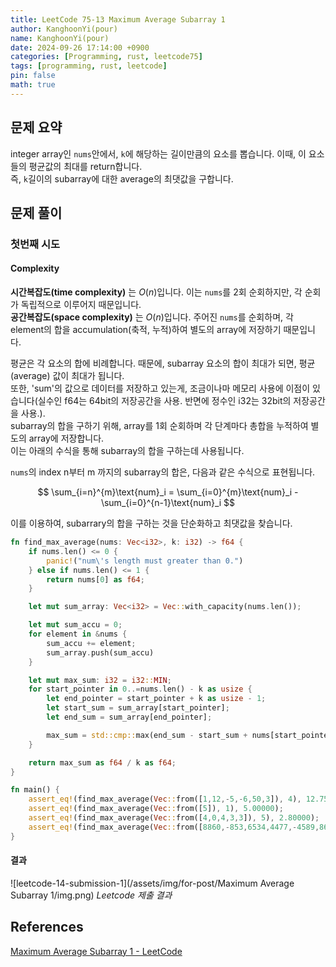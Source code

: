 ```yaml
---
title: LeetCode 75-13 Maximum Average Subarray 1
author: KanghoonYi(pour)
name: KanghoonYi(pour)
date: 2024-09-26 17:14:00 +0900
categories: [Programming, rust, leetcode75]
tags: [programming, rust, leetcode]
pin: false
math: true
---
```


## 문제 요약
integer array인 `nums`안에서, `k`에 해당하는 길이만큼의 요소를 뽑습니다. 이때, 이 요소들의 평균값의 최대를 return합니다.  
즉, `k`길이의 subarray에 대한 average의 최댓값을 구합니다.

## 문제 풀이

### 첫번째 시도

#### Complexity
**시간복잡도(time complexity)** 는 $O(n)$입니다. 이는 `nums`를 2회 순회하지만, 각 순회가 독립적으로 이루어지 때문입니다.  
**공간복잡도(space complexity)** 는 $O(n)$입니다. 주어진 `nums`를 순회하며, 각 element의 합을 accumulation(축적, 누적)하여 별도의 array에 저장하기 때문입니다.

평균은 각 요소의 합에 비례합니다. 때문에, subarray 요소의 합이 최대가 되면, 평균(average) 값이 최대가 됩니다.  
또한, 'sum'의 값으로 데이터를 저장하고 있는게, 조금이나마 메모리 사용에 이점이 있습니다(실수인 f64는 64bit의 저장공간을 사용. 반면에 정수인 i32는 32bit의 저장공간을 사용.).  
subarray의 합을 구하기 위해, array를 1회 순회하며 각 단계마다 총합을 누적하여 별도의 array에 저장합니다.  
이는 아래의 수식을 통해 subarray의 합을 구하는데 사용됩니다.

`nums`의 index n부터 m 까지의 subarray의 합은, 다음과 같은 수식으로 표현됩니다.

$$
\sum_{i=n}^{m}\text{num}_i = \sum_{i=0}^{m}\text{num}_i - \sum_{i=0}^{n-1}\text{num}_i
$$

이를 이용하여, subarrary의 합을 구하는 것을 단순화하고 최댓값을 찾습니다.

```rust
fn find_max_average(nums: Vec<i32>, k: i32) -> f64 {
    if nums.len() <= 0 {
        panic!("num\'s length must greater than 0.")
    } else if nums.len() <= 1 {
        return nums[0] as f64;
    }

    let mut sum_array: Vec<i32> = Vec::with_capacity(nums.len());

    let mut sum_accu = 0;
    for element in &nums {
        sum_accu += element;
        sum_array.push(sum_accu)
    }

    let mut max_sum: i32 = i32::MIN;
    for start_pointer in 0..=nums.len() - k as usize {
        let end_pointer = start_pointer + k as usize - 1;
        let start_sum = sum_array[start_pointer];
        let end_sum = sum_array[end_pointer];

        max_sum = std::cmp::max(end_sum - start_sum + nums[start_pointer], max_sum);
    }

    return max_sum as f64 / k as f64;
}

fn main() {
    assert_eq!(find_max_average(Vec::from([1,12,-5,-6,50,3]), 4), 12.75000);
    assert_eq!(find_max_average(Vec::from([5]), 1), 5.00000);
    assert_eq!(find_max_average(Vec::from([4,0,4,3,3]), 5), 2.80000);
    assert_eq!(find_max_average(Vec::from([8860,-853,6534,4477,-4589,8646,-6155,-5577,-1656,-5779,-2619,-8604,-1358,-8009,4983,7063,3104,-1560,4080,2763,5616,-2375,2848,1394,-7173,-5225,-8244,-809,8025,-4072,-4391,-9579,1407,6700,2421,-6685,5481,-1732,-8892,-6645,3077,3287,-4149,8701,-4393,-9070,-1777,2237,-3253,-506,-4931,-7366,-8132,5406,-6300,-275,-1908,67,3569,1433,-7262,-437,8303,4498,-379,3054,-6285,4203,6908,4433,3077,2288,9733,-8067,3007,9725,9669,1362,-2561,-4225,5442,-9006,-429,160,-9234,-4444,3586,-5711,-9506,-79,-4418,-4348,-5891]), 93), -594.58065);
}
```

#### 결과
![leetcode-14-submission-1](/assets/img/for-post/Maximum Average Subarray 1/img.png)
_Leetcode 제출 결과_

## References

[Maximum Average Subarray 1 - LeetCode](https://leetcode.com/problems/maximum-average-subarray-i/description/?envType=study-plan-v2&envId=leetcode-75)
